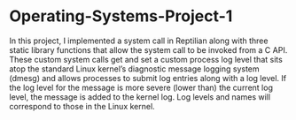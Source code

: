 # Operating-Systems-Project-1
In this project, I implemented a system call in Reptilian along with three static library functions that
allow the system call to be invoked from a C API. These custom system calls get and set a custom
process log level that sits atop the standard Linux kernel’s diagnostic message logging system
(dmesg) and allows processes to submit log entries along with a log level. If the log level for the message
is more severe (lower than) the current log level, the message is added to the kernel log. Log levels
and names will correspond to those in the Linux kernel. 
